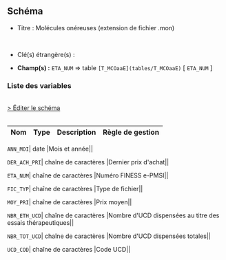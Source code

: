 ## Schéma


- Titre : Molécules onéreuses (extension de fichier .mon)
<br />



- Clé(s) étrangère(s) : <br />

- **Champ(s) :** `ETA_NUM`
  => table `[T_MCOaaE](tables/T_MCOaaE)` [ `ETA_NUM` ]<br />

 
### Liste des variables
<br />
<div>
    <a href="https://gitlab.com/healthdatahub/applications-du-hdh/schema-snds/-/tree/master/schemas/T_SUPaaMON/T_SUPaaMON.json"
       target="_blank" rel="noopener noreferrer">> Éditer le schéma</a>
</div>
<br />

Nom | Type | Description | Règle de gestion
-|-|-|-



`ANN_MOI`| date |Mois et année||

`DER_ACH_PRI`| chaîne de caractères |Dernier prix d'achat||

`ETA_NUM`| chaîne de caractères |Numéro FINESS e-PMSI||

`FIC_TYP`| chaîne de caractères |Type de fichier||

`MOY_PRI`| chaîne de caractères |Prix moyen||

`NBR_ETH_UCD`| chaîne de caractères |Nombre d'UCD dispensées au titre des essais thérapeutiques||

`NBR_TOT_UCD`| chaîne de caractères |Nombre d'UCD dispensées totales||

`UCD_COD`| chaîne de caractères |Code UCD||
